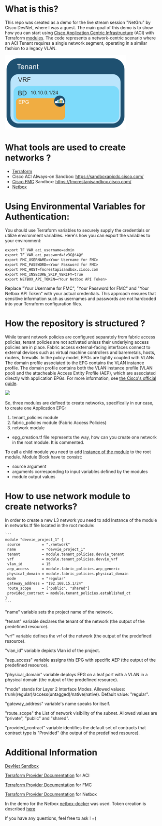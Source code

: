 # What is this?

This repo was created as a demo for the live stream session "NetGru" by Cisco DevNet, where I was a guest. The main goal of this demo is to show how you can start using [Cisco Application Centric Infrastructure](https://www.cisco.com/c/en/us/solutions/collateral/data-center-virtualization/application-centric-infrastructure/solution-overview-c22-741487.html) (ACI) with Terraform [modules](https://learn.hashicorp.com/tutorials/terraform/module). The code represents a network-centric scenario where an ACI Tenant requires a single network segment, operating in a similar fashion to a legacy VLAN.


<img src="images/aci_network_centric.png" width="400">

# What tools are used to create networks ?

- [Terraform](https://www.terraform.io/) 
- Cisco ACI Always-on Sandbox:
https://sandboxapicdc.cisco.com/  
- [Cisco FMC](https://www.cisco.com/c/en/us/products/collateral/security/firesight-management-center/datasheet-c78-736775.html) Sandbox:
https://fmcrestapisandbox.cisco.com/
- [Netbox](https://docs.netbox.dev/en/stable/)

# Using Environmental Variables for Authentication:

You should use Terraform variables to securely supply the credentials or utilize environment variables. Here's how you can export the variables to your environment:
  ```
  export TF_VAR_aci_username=admin
  export TF_VAR_aci_password=!v3G@!4@Y
  export FMC_USERNAME=<Your Username for FMC>
  export FMC_PASSWORD=<Your Password for FMC>
  export FMC_HOST=fmcrestapisandbox.cisco.com
  export FMC_INSECURE_SKIP_VERIFY=true
  export NETBOX_API_TOKEN=<Your Netbox API Token>
  ```
Replace "Your Username for FMC", "Your Password for FMC" and "Your Netbox API Token" with your actual credentials. This approach ensures that sensitive information such as usernames and passwords are not hardcoded into your Terraform configuration files.

# How the repository is structured ?

While tenant network policies are configured separately from fabric access policies, tenant policies are not activated unless their underlying access policies are in place. Fabric access external-facing interfaces connect to external devices such as virtual machine controllers and baremetals, hosts, routers, firewalls. In the policy model, EPGs are tightly coupled with VLANs. The domain profile associated to the EPG contains the VLAN instance profile. The domain profile contains both the VLAN instance profile (VLAN pool) and the attacheable Access Entity Profile (AEP), which are associated directly with application EPGs. For more information, see [the Cisco's official guide](https://www.cisco.com/c/en/us/td/docs/switches/datacenter/aci/apic/sw/2-x/L2_config/b_Cisco_APIC_Layer_2_Configuration_Guide/b_Cisco_APIC_Layer_2_Configuration_Guide_chapter_011.html).  

<img src="images/epgs_w_fabric_access.png" width="500">

So, three modules are defined to create networks, specifically in our case, to create one Application EPG:
1. tenant_policies module
2. fabric_policies module (Fabric Access Policies)
3. network module 

* epg_creation.tf file represents the way, how can you create one network in the root module. It is commented.

To call a child module you need to add [Instance of the module](https://www.terraform.io/language/modules/syntax) to the root module. Module Block have to consist:
- source argument
- arguments corresponding to input variables defined by the modules
- module output values

# How to use network module to create networks?

In order to create a new L3 network you need to add Instance of the module in networks.tf file located in the root module:

    ```
    module "devvie_project_1" {
     source          = "./network"
     name            = "devvie_project_1"
     tenant          = module.tenant_policies.devvie_tenant
     vrf             = module.tenant_policies.devvie_vrf
     vlan_id         = 15
     aep_access      = module.fabric_policies.aep_generic
     physical_domain = module.fabric_policies.physical_domain
     mode            = "regular"
     gateway_address = "192.168.15.1/24"
     route_scope     = ["public", "shared"]
     provided_contract = module.tenant_policies.established_ct
    }
    ```
"name" variable sets the project name of the network.

"tenant" variable declares the tenant of the network (the output of the predefined resource).

"vrf" variable defines the vrf of the network (the output of the predefined resource).

"vlan_id" variable depicts Vlan id of the project.

"aep_access" variable assigns this EPG with specific AEP (the output of the predefined resource).

"physical_domain" variable deploys EPG on a leaf port with a VLAN in a physical domain (the output of the predefined resource).

"mode" stands for Layer 2 Interface Modes. Allowed values: trunk(regular)/access(untagged)/native(native). Default value: "regular".

"gateway_address" variable's name speaks for itself.

"route_scope" the List of network visibility of the subnet. Allowed values are "private", "public" and "shared".

"provided_contract" variable identifies the default set of contracts that contract type is "Provided" (the output of the predefined resource).

# Additional Information

[DevNet Sandbox](https://developer.cisco.com/site/sandbox/)

[Terraform Provider Documentation](https://registry.terraform.io/providers/CiscoDevNet/aci/2.11.1/docs) for ACI

[Terraform Provider Documentation](https://registry.terraform.io/providers/CiscoDevNet/fmc/latest/docs) for FMC

[Terraform Provider Documentation](https://registry.terraform.io/providers/e-breuninger/netbox/3.7.3/docs) for Netbox

In the demo for the Netbox [netbox-docker](https://github.com/netbox-community/netbox-docker) was used. Token creation is described [here](https://docs.netbox.dev/en/stable/integrations/rest-api/#authenticating-to-the-api)

If you have any questions, feel free to ask ! =)
